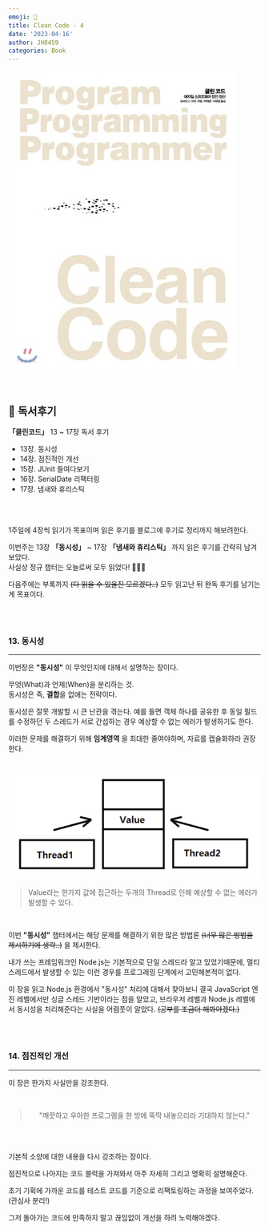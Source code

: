 ```yaml
---
emoji: 📖
title: Clean Code - 4
date: '2023-04-16'
author: JH8459
categories: Book
---
```


![book.jpeg](book.jpeg)

<br>

## 📓 독서후기

**「클린코드」** 13 ~ 17장 독서 후기

- 13장. 동시성
- 14장. 점진적인 개선
- 15장. JUnit 들여다보기
- 16장. SerialDate 리팩터링
- 17장. 냄새와 휴리스틱

<br>
<br>

1주일에 4장씩 읽기가 목표이며 읽은 후기를 블로그에 후기로 정리까지 해보려한다.

이번주는 13장 **「동시성」** ~ 17장 **「냄새와 휴리스틱」** 까지 읽은 후기를 간략히 남겨보았다.<br>
사실상 정규 챕터는 오늘로써 모두 읽었다! 👏👏👏

다음주에는 부록까지 ~~(다 읽을 수 있을진 모르겠다..)~~ 모두 읽고난 뒤 완독 후기를 남기는게 목표이다.

<br>
<br>

### 13. 동시성

---

이번장은 **"동시성"** 이 무엇인지에 대해서 설명하는 장이다.

무엇(What)과 언제(When)을 분리하는 것.<br>
동시성은 즉, **결합**을 없애는 전략이다.

동시성은 잘못 개발할 시 큰 난관을 겪는다. 예를 들면 객체 하나를 공유한 후 동일 필드를 수정하던 두 스레드가 서로 간섭하는 경우 예상할 수 없는 에러가 발생하기도 한다.

이러한 문제를 해결하기 위해 **임계영역** 을 최대한 줄여야하며, 자료를 캡슐화하라 권장한다.

<br>

![criticalSection.png](criticalSection.png)

> Value라는 한가지 값에 접근하는 두개의 Thread로 인해 예상할 수 없는 에러가 발생할 수 있다.

<br>

이번 **"동시성"** 챕터에서는 해당 문제를 해결하기 위한 많은 방법론 ~~(너무 많은 방법을 제시하기에 생략..)~~ 을 제시한다.

내가 쓰는 프레임워크인 Node.js는 기본적으로 단일 스레드라 알고 있었기때문에, 멀티 스레드에서 발생할 수 있는 이런 경우를 프로그래밍 단계에서 고민해본적이 없다.

이 장을 읽고 Node.js 환경에서 "동시성" 처리에 대해서 찾아보니 결국 JavaScript 엔진 레벨에서만 싱글 스레드 기반이라는 점을 알았고, 브라우저 레벨과 Node.js 레벨에서 동시성을 처리해준다는 사실을 어렴풋이 알았다. ~~(공부를 조금더 해봐야겠다.)~~

<br>
<br>

### 14. 점진적인 개선

---

이 장은 한가지 사실만을 강조한다.

<br>

> <center>"깨끗하고 우아한 프로그램을 한 방에 뚝딱 내놓으리라 기대하지 않는다."</center>

<br>
<br>

기본적 소양에 대한 내용을 다시 강조하는 장이다.

점진적으로 나아지는 코드 블럭을 가져와서 아주 자세히 그리고 명확히 설명해준다.

초기 기획에 가까운 코드를 테스트 코드를 기준으로 리팩토링하는 과정을 보여주었다. (관심사 분리!)

그저 돌아가는 코드에 만족하지 말고 끊임없이 개선을 하려 노력해야겠다.

<br>
<br>

```toc

```
